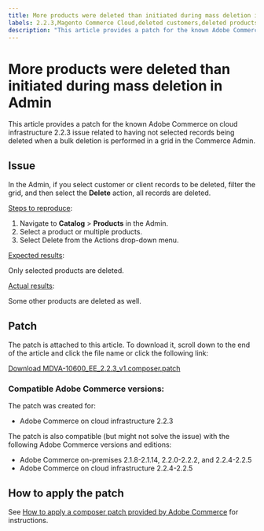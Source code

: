 ```yaml
---
title: More products were deleted than initiated during mass deletion in Admin
labels: 2.2.3,Magento Commerce Cloud,deleted customers,deleted products,known issues,mass update,patch,troubleshooting,Adobe Commerce,cloud infrastructure,on-premises
description: "This article provides a patch for the known Adobe Сommerce on cloud infrastructure 2.2.3 issue related to having not selected records being deleted when a bulk deletion is performed in a grid in the Commerce Admin."
---
```


# More products were deleted than initiated during mass deletion in Admin

This article provides a patch for the known Adobe Сommerce on cloud infrastructure 2.2.3 issue related to having not selected records being deleted when a bulk deletion is performed in a grid in the Commerce Admin.

## Issue

In the Admin, if you select customer or client records to be deleted, filter the grid, and then select the **Delete** action, all records are deleted.

<ins>Steps to reproduce</ins>:

1. Navigate to **Catalog** > **Products** in the Admin.
1. Select a product or multiple products.
1. Select Delete from the Actions drop-down menu.

<ins>Expected results</ins>:

Only selected products are deleted.

<ins>Actual results</ins>:

Some other products are deleted as well.

## Patch

The patch is attached to this article. To download it, scroll down to the end of the article and click the file name or click the following link:

 [Download MDVA-10600\_EE\_2.2.3\_v1.composer.patch](assets/MDVA-10600_EE_2.2.3_v1.composer.patch.zip)

### Compatible Adobe Commerce versions:

The patch was created for:

* Adobe Commerce on cloud infrastructure 2.2.3

The patch is also compatible (but might not solve the issue) with the following Adobe Commerce versions and editions:

* Adobe Commerce on-premises 2.1.8-2.1.14, 2.2.0-2.2.2, and 2.2.4-2.2.5
* Adobe Commerce on cloud infrastructure 2.2.4-2.2.5

## How to apply the patch

See [How to apply a composer patch provided by Adobe Commerce](https://support.magento.com/hc/en-us/articles/360028367731) for instructions.
